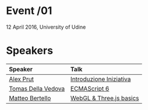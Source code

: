 # Event /01
12 April 2016, University of Udine

# Speakers

| **Speaker**                                      |  **Talk**                                                                                                 |
|:-------------------------------------------------|:----------------------------------------------------------------------------------------------------------|
| [Alex Prut](https://github.com/alexprut)         |  [Introduzione Iniziativa](https://github.com/webisart/Events/raw/master/Event01/IntroduzioneIniziativa/IntroduzioneIniziativa.pdf) |
| [Tomas Della Vedova](https://github.com/delvedor)|  [ECMAScript 6](https://delvedor.github.io/ecmascript6/)                      |
| [Matteo Bertello](https://github.com/Corralx)    |  [WebGL & Three.js basics](https://github.com/webisart/Events/tree/master/Event01/WebGLThreejsBasics)     |
